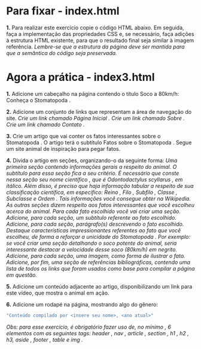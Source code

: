 # Para fixar - index.html

**1.** Para realizar este exercício copie o código HTML abaixo. Em seguida, faça a implementação das propriedades CSS e, se necessário, faça adições à estrutura HTML existente, para que o resultado final seja similar à imagem referência.
_Lembre-se que a estrutura da página deve ser mantida para que a semântica do código seja preservada._


# Agora a prática - index3.html

**1.** Adicione um cabeçalho na página contendo o título Soco a 80km/h: Conheça o Stomatopoda .

**2.** Adicione um conjunto de links que representam a área de navegação do site.
_Crie um link chamado Página Inicial ._
_Crie um link chamado Sobre ._
_Crie um link chamado Contato ._

**3.** Crie um artigo que vai conter os fatos interessantes sobre o Stomatopoda . O artigo terá o subtítulo Fatos sobre o Stomatopoda . Segue um site animal de inspiração para pegar fatos.

**4.** Divida o artigo em seções, organizando-o da seguinte forma:
_Uma primeira seção contendo informações gerais a respeito do animal. O subtítulo para essa seção fica a seu critério. É necessário que conste nessa seção seu nome científico , que é Odontodactylus scyllarus , em itálico. Além disso, é preciso que haja informação tabular a respeito de sua classificação científica, em específico: Reino , Filo , Subfilo , Classe , Subclasse e Ordem . Tais informações você consegue obter na Wikipedia._
_As outras seções dizem respeito aos fatos interessantes que você escolheu acerca do animal. Para cada fato escolhido você vai criar uma seção._
_Adicione, para cada seção, um subtítulo referente ao fato escolhido._
_Adicione, para cada seção, parágrafo(s) descrevendo o fato escolhido. Destaque características impressionantes referentes ao fato que você escolheu, de forma a reforçar a unicidade do Stomatopoda . Por exemplo: se você criar uma seção detalhando o soco potente do animal, seria interessante destacar a velocidade desse soco (80km/h) em negrito._
_Adicione, para cada seção, uma imagem, como forma de ilustrar o fato._
_Adicione, por fim, uma seção de referências bibliográficas, contendo uma lista de todos os links que foram usados como base para compilar a página em questão._

**5.** Adicione um conteúdo adjacente ao artigo, disponibilizando um link para este vídeo, que mostra o animal em ação.

**6.** Adicione um rodapé na página, mostrando algo do gênero:
```sh
"Conteúdo compilado por <insere seu nome>, <ano atual>"
```
_Obs: para esse exercício, é obrigatório fazer uso de, no mínimo , 6 elementos com as seguintes tags: header , nav , article , section , h1 , h2 , h3, aside , footer , table e img ._